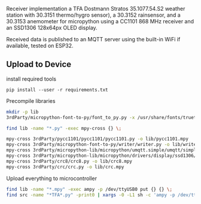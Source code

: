 Receiver implementation a TFA Dostmann Stratos 35.1077.54.S2 weather station with 30.3151 thermo/hygro sensor), a 30.3152 rainsensor, and a 30.3153 anemometer for micropython using a CC1101 868 MHz receiver and an SSD1306 128x64px OLED display.


Received data is published to an MQTT server using the built-in WiFi if available, tested on ESP32.

## Upload to Device
install required tools
```
pip install --user -r requirements.txt
```

Precompile libraries
```sh
mkdir -p lib
3rdParty/micropython-font-to-py/font_to_py.py -x /usr/share/fonts/truetype/NotoSans-Condensed.ttf   15 lib/NotoSansCondensed15.py

find lib -name "*.py" -exec mpy-cross {} \;

mpy-cross 3rdParty/pycc1101/pycc1101/pycc1101.py -o lib/pycc1101.mpy
mpy-cross 3rdParty/micropython-font-to-py/writer/writer.py -o lib/writer.mpy
mpy-cross 3rdParty/micropython-lib/micropython/umqtt.simple/umqtt/simple.py -o lib/umqttsimple.mpy
mpy-cross 3rdParty/micropython-lib/micropython/drivers/display/ssd1306/ssd1306.py -o lib/ssd1306.mpy
mpy-cross 3rdParty/crc8/crc8.py -o lib/crc8.mpy
mpy-cross 3rdParty/crc/crc.py -o lib/crc.mpy
```

Upload everything to microcontroller
```sh
find lib -name "*.mpy" -exec ampy -p /dev/ttyUSB0 put {} {} \;
find src -name "*TFA*.py" -print0 | xargs -0 -L1 sh -c 'ampy -p /dev/ttyUSB0 put "$0" "$(basename "$0")"'
```
